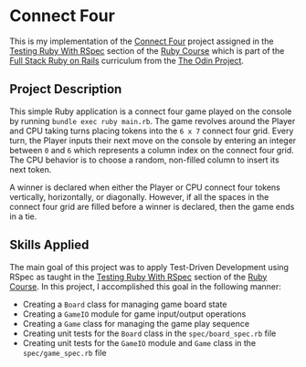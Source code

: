 # Connect Four

This is my implementation of the [Connect Four](https://www.theodinproject.com/lessons/ruby-connect-four) project assigned in the [Testing Ruby With RSpec](https://www.theodinproject.com/paths/full-stack-ruby-on-rails/courses/ruby#testing-ruby-with-rspec) section of the [Ruby Course](https://www.theodinproject.com/paths/full-stack-ruby-on-rails/courses/ruby) which is part of the [Full Stack Ruby on Rails](https://www.theodinproject.com/paths/full-stack-ruby-on-rails) curriculum from the [The Odin Project](https://www.theodinproject.com).

## Project Description

This simple Ruby application is a connect four game played on the console by running `bundle exec ruby main.rb`. The game revolves around the Player and CPU taking turns placing tokens into the `6 x 7` connect four grid. Every turn, the Player inputs their next move on the console by entering an integer between `0` and `6` which represents a column index on the connect four grid. The CPU behavior is to choose a random, non-filled column to insert its next token.

A winner is declared when either the Player or CPU connect four tokens vertically, horizontally, or diagonally. However, if all the spaces in the connect four grid are filled before a winner is declared, then the game ends in a tie.

## Skills Applied

The main goal of this project was to apply Test-Driven Development using RSpec as taught in the [Testing Ruby With RSpec](https://www.theodinproject.com/paths/full-stack-ruby-on-rails/courses/ruby#testing-ruby-with-rspec) section of the [Ruby Course](https://www.theodinproject.com/paths/full-stack-ruby-on-rails/courses/ruby). In this project, I accomplished this goal in the following manner:
* Creating a `Board` class for managing game board state
* Creating a `GameIO` module for game input/output operations
* Creating a `Game` class for managing the game play sequence
* Creating unit tests for the `Board` class in the `spec/board_spec.rb` file
* Creating unit tests for the `GameIO` module and `Game` class in the `spec/game_spec.rb` file
